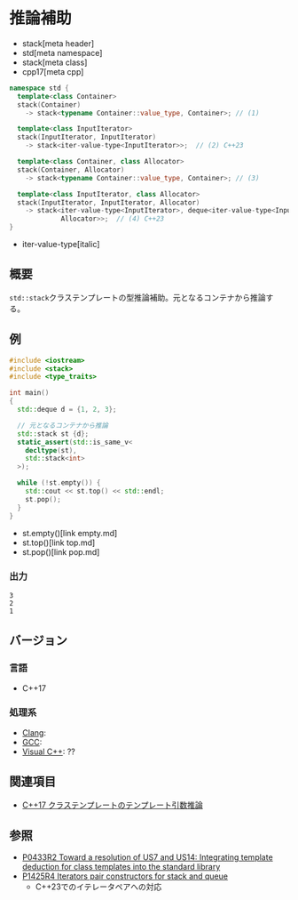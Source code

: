 # 推論補助
* stack[meta header]
* std[meta namespace]
* stack[meta class]
* cpp17[meta cpp]

```cpp
namespace std {
  template<class Container>
  stack(Container)
    -> stack<typename Container::value_type, Container>; // (1)

  template<class InputIterator>
  stack(InputIterator, InputIterator)
    -> stack<iter-value-type<InputIterator>>;  // (2) C++23

  template<class Container, class Allocator>
  stack(Container, Allocator)
    -> stack<typename Container::value_type, Container>; // (3)

  template<class InputIterator, class Allocator>
  stack(InputIterator, InputIterator, Allocator)
    -> stack<iter-value-type<InputIterator>, deque<iter-value-type<InputIterator>,
             Allocator>>;  // (4) C++23
}
```
* iter-value-type[italic]

## 概要
`std::stack`クラステンプレートの型推論補助。元となるコンテナから推論する。


## 例
```cpp example
#include <iostream>
#include <stack>
#include <type_traits>

int main()
{
  std::deque d = {1, 2, 3};

  // 元となるコンテナから推論
  std::stack st {d};
  static_assert(std::is_same_v<
    decltype(st),
    std::stack<int>
  >);

  while (!st.empty()) {
    std::cout << st.top() << std::endl;
    st.pop();
  }
}
```
* st.empty()[link empty.md]
* st.top()[link top.md]
* st.pop()[link pop.md]

### 出力
```
3
2
1
```


## バージョン
### 言語
- C++17

### 処理系
- [Clang](/implementation.md#clang):
- [GCC](/implementation.md#gcc):
- [Visual C++](/implementation.md#visual_cpp): ??


## 関連項目
- [C++17 クラステンプレートのテンプレート引数推論](/lang/cpp17/type_deduction_for_class_templates.md)


## 参照
- [P0433R2 Toward a resolution of US7 and US14: Integrating template deduction for class templates into the standard library](http://www.open-std.org/jtc1/sc22/wg21/docs/papers/2017/p0433r2.html)
- [P1425R4 Iterators pair constructors for stack and queue](http://www.open-std.org/jtc1/sc22/wg21/docs/papers/2021/p1425r4.pdf)
    - C++23でのイテレータペアへの対応

